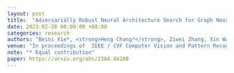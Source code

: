 ```yaml
---
layout: post
title:  "Adversarially Robust Neural Architecture Search for Graph Neural Networks"
date: 2023-02-28 00:00:00 +08:00
categories: research
authors: "Beini Xie*, <strong>Heng Chang*</strong>, Ziwei Zhang, Xin Wang, Daixin Wang, Zhiqiang Zhang, Rex Ying, Wenwu Zhu"
venue: "In proceedings of  IEEE / CVF Computer Vision and Pattern Recognition Conference (<strong>CVPR</strong>)"
note: "* Equal contribution" 
paper: https://arxiv.org/abs/2304.04168
---
```


